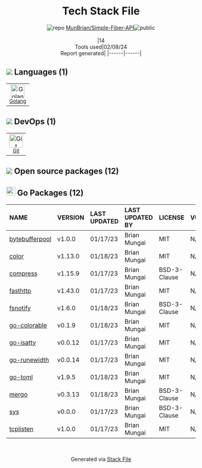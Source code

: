 <!--
&lt;--- Readme.md Snippet without images Start ---&gt;
## Tech Stack
MunBrian/Simple-Fiber-API is built on the following main stack:

- [Golang](http://golang.org/) – Languages

Full tech stack [here](/techstack.md)

&lt;--- Readme.md Snippet without images End ---&gt;

&lt;--- Readme.md Snippet with images Start ---&gt;
## Tech Stack
MunBrian/Simple-Fiber-API is built on the following main stack:

- <img width='25' height='25' src='https://img.stackshare.io/service/1005/O6AczwfV_400x400.png' alt='Golang'/> [Golang](http://golang.org/) – Languages

Full tech stack [here](/techstack.md)

&lt;--- Readme.md Snippet with images End ---&gt;
-->
<div align="center">

# Tech Stack File
![](https://img.stackshare.io/repo.svg "repo") [MunBrian/Simple-Fiber-API](https://github.com/MunBrian/Simple-Fiber-API)![](https://img.stackshare.io/public_badge.svg "public")
<br/><br/>
|14<br/>Tools used|02/08/24 <br/>Report generated|
|------|------|
</div>

## <img src='https://img.stackshare.io/languages.svg'/> Languages (1)
<table><tr>
  <td align='center'>
  <img width='36' height='36' src='https://img.stackshare.io/service/1005/O6AczwfV_400x400.png' alt='Golang'>
  <br>
  <sub><a href="http://golang.org/">Golang</a></sub>
  <br>
  <sub></sub>
</td>

</tr>
</table>

## <img src='https://img.stackshare.io/devops.svg'/> DevOps (1)
<table><tr>
  <td align='center'>
  <img width='36' height='36' src='https://img.stackshare.io/service/1046/git.png' alt='Git'>
  <br>
  <sub><a href="http://git-scm.com/">Git</a></sub>
  <br>
  <sub></sub>
</td>

</tr>
</table>


## <img src='https://img.stackshare.io/group.svg' /> Open source packages (12)</h2>

## <img width='24' height='24' src='https://img.stackshare.io/service/21112/default_1346bbda8fe03e4dce5601323a3ca47a10c1ae36.png'/> Go Packages (12)

|NAME|VERSION|LAST UPDATED|LAST UPDATED BY|LICENSE|VULNERABILITIES|
|:------|:------|:------|:------|:------|:------|
|[bytebufferpool](https://pkg.go.dev/github.com/valyala/bytebufferpool)|v1.0.0|01/17/23|Brian Mungai |MIT|N/A|
|[color](https://pkg.go.dev/github.com/fatih/color)|v1.13.0|01/18/23|Brian Mungai |MIT|N/A|
|[compress](https://pkg.go.dev/github.com/klauspost/compress)|v1.15.9|01/17/23|Brian Mungai |BSD-3-Clause|N/A|
|[fasthttp](https://pkg.go.dev/github.com/valyala/fasthttp)|v1.43.0|01/17/23|Brian Mungai |MIT|N/A|
|[fsnotify](https://pkg.go.dev/github.com/fsnotify/fsnotify)|v1.6.0|01/18/23|Brian Mungai |BSD-3-Clause|N/A|
|[go-colorable](https://pkg.go.dev/github.com/mattn/go-colorable)|v0.1.9|01/18/23|Brian Mungai |MIT|N/A|
|[go-isatty](https://pkg.go.dev/github.com/mattn/go-isatty)|v0.0.12|01/17/23|Brian Mungai |MIT|N/A|
|[go-runewidth](https://pkg.go.dev/github.com/mattn/go-runewidth)|v0.0.14|01/17/23|Brian Mungai |MIT|N/A|
|[go-toml](https://pkg.go.dev/github.com/pelletier/go-toml)|v1.9.5|01/18/23|Brian Mungai |MIT|N/A|
|[mergo](https://pkg.go.dev/github.com/imdario/mergo)|v0.3.13|01/18/23|Brian Mungai |BSD-3-Clause|N/A|
|[sys](https://pkg.go.dev/golang.org/x/sys)|v0.0.0|01/17/23|Brian Mungai |BSD-3-Clause|N/A|
|[tcplisten](https://pkg.go.dev/github.com/valyala/tcplisten)|v1.0.0|01/17/23|Brian Mungai |MIT|N/A|

<br/>
<div align='center'>

Generated via [Stack File](https://github.com/marketplace/stack-file)
